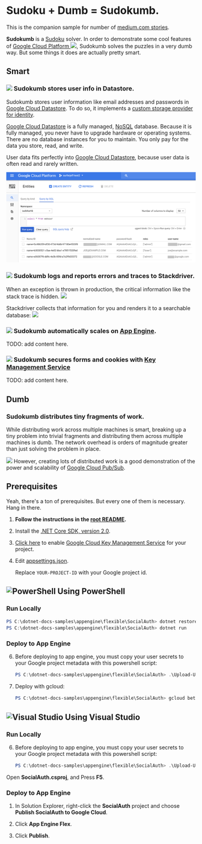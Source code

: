 # Sudoku + Dumb = Sudokumb.

This is the companion sample for number of [medium.com stories](https://medium.com/@SurferJeff).

**Sudokumb** is a [Sudoku](https://en.wikipedia.org/wiki/Sudoku) solver. In order to demonstrate some cool features of <a href="https://cloud.google.com/">Google Cloud Platform <img src="http://cloud.google.com/_static/images/cloud/products/logos/svg/gcp.svg" width=32></a>,
Sudokumb solves the puzzles in a very dumb way. But some things it does are actually pretty smart.

## Smart

### <img src="http://cloud.google.com/_static/images/cloud/products/logos/svg/datastore.svg" width=64> Sudokumb stores user info in Datastore.

Sudokumb stores user information like email addresses and passwords in [Google Cloud Datastore](https://cloud.google.com/datastore/). To do so, it implements a [custom storage provider for identity](https://docs.microsoft.com/en-us/aspnet/core/security/authentication/identity-custom-storage-providers).

[Google Cloud Datastore](https://cloud.google.com/datastore/) is a fully managed, [NoSQL](https://en.wikipedia.org/wiki/NoSQL) database. Because it is fully managed, you never have to upgrade hardware or operating systems. There are no database instances for you to maintain. You only pay for the data you store, read, and write.

User data fits perfectly into [Google Cloud Datastore](https://cloud.google.com/datastore/), because user data is often read and rarely written.

![](./WebApp/wwwroot/images/Datastore.png)

### <img src="http://cloud.google.com/_static/images/cloud/products/logos/svg/stackdriver.svg" width=64> Sudokumb logs and reports errors and traces to Stackdriver.

When an exception is thrown in production, the critical information like the stack trace is hidden. ![](/images/Error.png)

Stackdriver collects that information for you and renders it to a searchable database: ![](/images/ErrorReport.png)

### <img src="http://cloud.google.com/_static/images/cloud/products/logos/svg/appengine.svg" width=64> Sudokumb automatically scales on [App Engine](https://cloud.google.com/appengine/docs/flexible/dotnet/).

TODO: add content here.

### <img src="http://cloud.google.com/_static/images/cloud/products/logos/svg/kms.svg" width=64> Sudokumb secures forms and cookies with [Key Management Service](https://cloud.google.com/kms/)
TODO: add content here.

## Dumb

### Sudokumb distributes tiny fragments of work.

While distributing work across multiple machines is smart, breaking up a tiny problem into trivial fragments and distributing them across multiple machines is dumb. The network overhead is orders of magnitude greater than just solving the problem in place.

<img src="http://cloud.google.com/_static/images/cloud/products/logos/svg/pubsub.svg" width=64> However, creating lots of distributed work is a good demonstration of the power and scalability of [ Google Cloud Pub/Sub](https://cloud.google.com/pubsub/docs/).

## Prerequisites

Yeah, there's a ton of prerequisites.  But every one of them is necessary.
Hang in there.

1.  **Follow the instructions in the [root README](../../../README.md).**
  
2.  Install the [.NET Core SDK, version 2.0](https://github.com/dotnet/core/blob/master/release-notes/download-archives/1.1.4-download.md).

6.  [Click here](https://console.cloud.google.com/flows/enableapi?apiid=cloudkms.googleapis.com&showconfirmation=true) 
	to enable [Google Cloud Key Management Service](https://cloud.google.com/kms/)
	for your project.

10. Edit [appsettings.json](appsettings.json).

	Replace `YOUR-PROJECT-ID` with your Google project id.


## ![PowerShell](../.resources/powershell.png) Using PowerShell

### Run Locally

```ps1
PS C:\dotnet-docs-samples\appengine\flexible\SocialAuth> dotnet restore
PS C:\dotnet-docs-samples\appengine\flexible\SocialAuth> dotnet run
```
### Deploy to App Engine

6.  Before deploying to app engine, you must copy your user secrets to your Google
project metadata with this powershell script:

	```psm1
	PS C:\dotnet-docs-samples\appengine\flexible\SocialAuth> .\Upload-UserSecrets
	```

7.  Deploy with gcloud:

	```psm1
	PS C:\dotnet-docs-samples\appengine\flexible\SocialAuth> gcloud beta app deploy .\bin\Release\PublishOutput\app.yaml
	```


## ![Visual Studio](../.resources/visual-studio.png) Using Visual Studio

### Run Locally

6.  Before deploying to app engine, you must copy your user secrets to your Google
project metadata with this powershell script:

	```psm1
	PS C:\dotnet-docs-samples\appengine\flexible\SocialAuth> .\Upload-UserSecrets
	```

Open **SocialAuth.csproj**, and Press **F5**.

### Deploy to App Engine

1.  In Solution Explorer, right-click the **SocialAuth** project and choose **Publish SocialAuth to Google Cloud**.

2.  Click **App Engine Flex**.

3.  Click **Publish**.
